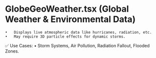# GlobeGeoWeather.tsx (Global Weather & Environmental Data)
	•	Displays live atmospheric data like hurricanes, radiation, etc.
	•	May require 3D particle effects for dynamic storms.

✅ Use Cases:
	•	Storm Systems, Air Pollution, Radiation Fallout, Flooded Zones.